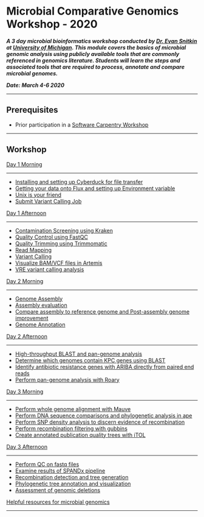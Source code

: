 Microbial Comparative Genomics Workshop - 2020
==============================================

***A 3 day microbial bioinformatics workshop conducted by [Dr. Evan Snitkin](http://thesnitkinlab.com/index.php) at [University of Michigan](https://www.umich.edu/). This module covers the basics of microbial genomic analysis using publicly available tools that are commonly referenced in genomics literature. Students will learn the steps and associated tools that are required to process, annotate and compare microbial genomes.***

***Date: March 4-6 2020***
***
<!---
Link to Software Carpentry Etherpad:
http://pad.software-carpentry.org/micro612_bacterial_genomics_workshop
-->

Prerequisites
-------------

- Prior participation in a [Software Carpentry Workshop](https://umswc.github.io/2020-03-02-umich-genomics/)
***
<!---
- [Micro612 pre-course hw](https://github.com/alipirani88/Comparative_Genomics/blob/master/Micro612_pre-course_hw/Micro612_w18_pre-course_hw.pdf): A pre-course homework will help setting up Micro612 flux directories and bash profile.
-->

<!---
Link
----

GOTO: http://comparative-genomics.readthedocs.io/en/latest/index.html#
***

-->

Workshop
--------

[Day 1 Morning](https://github.com/alipirani88/Comparative_Genomics/blob/master/day1_morning/README.md)
***
- [Installing and setting up Cyberduck for file transfer](https://github.com/alipirani88/Comparative_Genomics/blob/master/day1_morning/README.md#installing-and-setting-up-cyberduck-for-file-transfer)
- [Getting your data onto Flux and setting up Environment variable](https://github.com/alipirani88/Comparative_Genomics/blob/master/day1_morning/README.md#getting-your-data-onto-glux-and-setting-up-environment-variable)
- [Unix is your friend](https://github.com/alipirani88/Comparative_Genomics/blob/master/day1_morning/README.md#unix-is-your-friend)
- [Submit Variant Calling Job](https://github.com/alipirani88/Comparative_Genomics/blob/master/day1_morning/README.md#submit-variant-calling-job)

[Day 1 Afternoon](https://github.com/alipirani88/Comparative_Genomics/blob/master/day1_afternoon/README.md#day-1-afternoon)
***
- [Contamination Screening using Kraken](https://github.com/alipirani88/Comparative_Genomics/blob/master/day1_afternoon/README.md#contamination-screening-using-kraken)
- [Quality Control using FastQC](https://github.com/alipirani88/Comparative_Genomics/blob/master/day1_afternoon/README.md#quality-control-using-fastqc)
- [Quality Trimming using Trimmomatic](https://github.com/alipirani88/Comparative_Genomics/blob/master/day1_afternoon/README.md#quality-trimming-using-trimmomatic)
- [Read Mapping](https://github.com/alipirani88/Comparative_Genomics/blob/master/day1_afternoon/README.md#read-mapping)
- [Variant Calling](https://github.com/alipirani88/Comparative_Genomics/blob/master/day1_afternoon/README.md#variant-calling-and-filteration)
- [Visualize BAM/VCF files in Artemis](https://github.com/alipirani88/Comparative_Genomics/blob/master/day1_afternoon/README.md#visualize-bam-and-vcf-files-in-artemis)
- [VRE variant calling analysis](https://github.com/alipirani88/Comparative_Genomics/blob/master/day1_afternoon/README.md#vre-variant-calling-analysis)

[Day 2 Morning](https://github.com/alipirani88/Comparative_Genomics/blob/master/day2_morning/README.md#day-2-morning)
***
- [Genome Assembly](https://github.com/alipirani88/Comparative_Genomics/blob/master/day2_morning/README.md#genome-assembly)
- [Assembly evaluation](https://github.com/alipirani88/Comparative_Genomics/blob/master/day2_morning/README.md#assembly-evaluation-using-quast)
- [Compare assembly to reference genome and Post-assembly genome improvement](https://github.com/alipirani88/Comparative_Genomics/blob/master/day2_morning/README.md#compare-assembly-to-reference-genome-and-post-assembly-genome-improvement)
- [Genome Annotation](https://github.com/alipirani88/Comparative_Genomics/blob/master/day2_morning/README.md#genome-annotation)
<!-- 
- [Map reads to the final ordered assembly](https://github.com/alipirani88/Comparative_Genomics/blob/master/day2_morning/README.md#map-reads-to-the-final-ordered-assembly)
-->

[Day 2 Afternoon](https://github.com/alipirani88/Comparative_Genomics/blob/master/day2_afternoon/README.md#day-2-afternoon)
***
- [High-throughput BLAST and pan-genome analysis](https://github.com/alipirani88/Comparative_Genomics/blob/master/day2_afternoon/README.md#high-throughput-blast-and-pan-genome-analysis)
- [Determine which genomes contain KPC genes using BLAST](https://github.com/alipirani88/Comparative_Genomics/blob/master/day2_afternoon/README.md#determine-which-genomes-contain-kpc-genes-using-blast)
- [Identify antibiotic resistance genes with ARIBA directly from paired end reads](https://github.com/alipirani88/Comparative_Genomics/blob/master/day2_afternoon/README.md#identify-antibiotic-resistance-genes-with-ariba-directly-from-paired-end-reads)
- [Perform pan-genome analysis with Roary](https://github.com/alipirani88/Comparative_Genomics/blob/master/day2_afternoon/README.md#perform-pan-genome-analysis-with-roary)

[Day 3 Morning](https://github.com/alipirani88/Comparative_Genomics/blob/master/day3_morning/README.md#day-3-morning)
***
- [Perform whole genome alignment with Mauve](https://github.com/alipirani88/Comparative_Genomics/blob/master/day3_morning/README.md#perform-whole-genome-alignment-with-Mauve)
- [Perform DNA sequence comparisons and phylogenetic analysis in ape](https://github.com/alipirani88/Comparative_Genomics/blob/master/day3_morning/README.md#perform-some-dna-sequence-comparisons-and-phylogenetic-analysis-in-ape)
- [Perform SNP density analysis to discern evidence of recombination](https://github.com/alipirani88/Comparative_Genomics/blob/master/day3_morning/README.md#perform-snp-density-analysis-to-discern-evidence-of-recombination)
- [Perform recombination filtering with gubbins](https://github.com/alipirani88/Comparative_Genomics/blob/master/day3_morning/README.md#perform-recombination-filtering-with-gubbins)
- [Create annotated publication quality trees with iTOL](https://github.com/alipirani88/Comparative_Genomics/blob/master/day3_morning/README.md#create-annotated-publication-quality-trees-with-itol)

[Day 3 Afternoon](https://github.com/alipirani88/Comparative_Genomics/blob/master/day3_afternoon/README.md#day-3-afternoon)
***
- [Perform QC on fastq files](https://github.com/alipirani88/Comparative_Genomics/blob/master/day3_afternoon/README.md#perform-qc-on-fastq-files)
- [Examine results of SPANDx pipeline](https://github.com/alipirani88/Comparative_Genomics/blob/master/day3_afternoon/README.md#examine-results-of-spandx-pipeline)
- [Recombination detection and tree generation](https://github.com/alipirani88/Comparative_Genomics/blob/master/day3_afternoon/README.md#recombination-detection-and-tree-generation)
- [Phylogenetic tree annotation and visualization](https://github.com/alipirani88/Comparative_Genomics/blob/master/day3_afternoon/README.md#phylogenetic-tree-annotation-and-visualization)
- [Assessment of genomic deletions](https://github.com/alipirani88/Comparative_Genomics/blob/master/day3_afternoon/README.md#assessment-of-genomic-deletions)



[Helpful resources for microbial genomics](https://github.com/alipirani88/Comparative_Genomics/blob/master/online_resources/README.md#helpful-resources-for-microbial-genomics)
***
